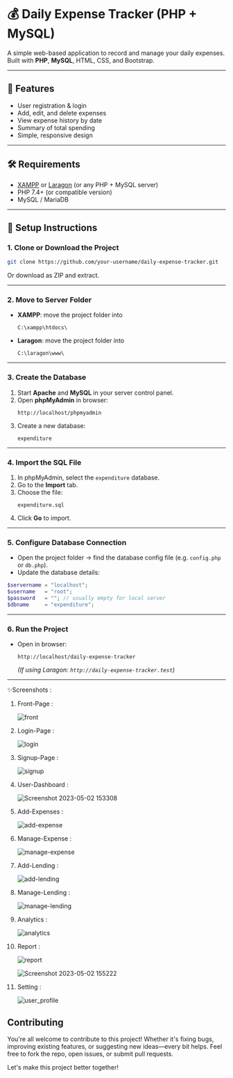 # 💰 Daily Expense Tracker (PHP + MySQL)

A simple web-based application to record and manage your daily expenses.  
Built with **PHP**, **MySQL**, HTML, CSS, and Bootstrap.

---

## 📌 Features
- User registration & login
- Add, edit, and delete expenses
- View expense history by date
- Summary of total spending
- Simple, responsive design

---

## 🛠 Requirements
- [XAMPP](https://www.apachefriends.org/) or [Laragon](https://laragon.org/) (or any PHP + MySQL server)
- PHP 7.4+ (or compatible version)
- MySQL / MariaDB

---

## 🚀 Setup Instructions

### 1. Clone or Download the Project
```bash
git clone https://github.com/your-username/daily-expense-tracker.git
```
Or download as ZIP and extract.

---

### 2. Move to Server Folder
- **XAMPP**: move the project folder into  
  ```
  C:\xampp\htdocs\
  ```
- **Laragon**: move the project folder into  
  ```
  C:\laragon\www\
  ```

---

### 3. Create the Database
1. Start **Apache** and **MySQL** in your server control panel.
2. Open **phpMyAdmin** in browser:
   ```
   http://localhost/phpmyadmin
   ```
3. Create a new database:
   ```
   expenditure
   ```

---

### 4. Import the SQL File
1. In phpMyAdmin, select the `expenditure` database.
2. Go to the **Import** tab.
3. Choose the file:
   ```
   expenditure.sql
   ```
4. Click **Go** to import.

---

### 5. Configure Database Connection
- Open the project folder → find the database config file (e.g. `config.php` or `db.php`).
- Update the database details:
```php
$servername = "localhost";
$username   = "root";
$password   = ""; // usually empty for local server
$dbname     = "expenditure";
```

---

### 6. Run the Project
- Open in browser:
  ```
  http://localhost/daily-expense-tracker
  ```
  *(If using Laragon: `http://daily-expense-tracker.test`)*

---

✨Screenshots :

   1) Front-Page : 
  
      ![front](https://user-images.githubusercontent.com/126175004/235640182-c909c2a9-1b71-44cd-a729-107224bb6eec.png)
      
   2) Login-Page :
  
      ![login](https://user-images.githubusercontent.com/126175004/235640335-01862545-a837-44b3-bf95-e33ab3ab81c7.png)
      
   3) Signup-Page :
  
      ![signup](https://user-images.githubusercontent.com/126175004/235640501-a0896935-f8d6-4e94-a323-52b21b5d2ad2.png)
      
   4) User-Dashboard :
      
      ![Screenshot 2023-05-02 153308](https://user-images.githubusercontent.com/126175004/235640702-1f570137-11a8-4f2e-bca2-52c966440edd.png)
      
   5) Add-Expenses :

      ![add-expense](https://user-images.githubusercontent.com/126175004/235640826-f858f739-0551-4a0f-8d78-1f0bc0354185.png)
      
   6) Manage-Expense :
   
      ![manage-expense](https://user-images.githubusercontent.com/126175004/235641022-95933116-7fc0-4d0a-b987-ba36bbb88a2f.png)
      
   7) Add-Lending :
  
      ![add-lending](https://user-images.githubusercontent.com/126175004/235641132-644eb6f8-5cf9-49b1-8d3e-612df3829a16.png)
      
   8) Manage-Lending :
      
      ![manage-lending](https://user-images.githubusercontent.com/126175004/235641243-2ed2b7c0-1204-4208-bd5a-57220003c6f9.png)
      
   9) Analytics :
     
      ![analytics](https://user-images.githubusercontent.com/126175004/235641350-d98be171-00c2-4572-b723-10ad3a206065.png)
      
   10) Report : 
   
       ![report](https://user-images.githubusercontent.com/126175004/235641482-20b0ef0a-4d79-4092-b64d-e1e2ad9b1b7d.png)
       
       ![Screenshot 2023-05-02 155222](https://user-images.githubusercontent.com/126175004/235642061-6ddb28ef-7019-4bf9-85c9-216988e5610e.png)
       
   11) Setting : 
       
       ![user_profile](https://user-images.githubusercontent.com/126175004/235642200-d75ec57e-6ad5-44e5-93a5-994ee0e95eaa.png)

## Contributing

You're all welcome to contribute to this project! Whether it's fixing bugs, improving existing features, or suggesting new ideas—every bit helps. Feel free to fork the repo, open issues, or submit pull requests.

Let's make this project better together!
       

          



      

      
      
      


      

      

      
   
    




 
 



  
    
    







